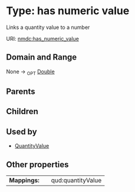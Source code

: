 
# Type: has numeric value


Links a quantity value to a number

URI: [nmdc:has_numeric_value](https://microbiomedata/meta/has_numeric_value)


## Domain and Range

None ->  <sub>OPT</sub> [Double](types/Double.md)

## Parents


## Children


## Used by

 * [QuantityValue](QuantityValue.md)

## Other properties

|  |  |  |
| --- | --- | --- |
| **Mappings:** | | qud:quantityValue |

